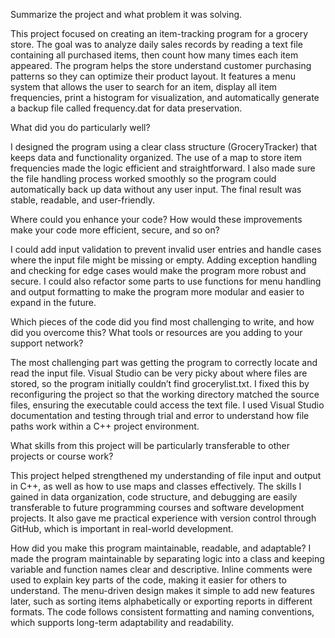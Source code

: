 Summarize the project and what problem it was solving.

This project focused on creating an item-tracking program for a grocery store. The goal was to analyze daily sales records by reading a text file containing all purchased items, then count how many times each item appeared. The program helps the store understand customer purchasing patterns so they can optimize their product layout. It features a menu system that allows the user to search for an item, display all item frequencies, print a histogram for visualization, and automatically generate a backup file called frequency.dat for data preservation.

What did you do particularly well?

I designed the program using a clear class structure (GroceryTracker) that keeps data and functionality organized. The use of a map to store item frequencies made the logic efficient and straightforward. I also made sure the file handling process worked smoothly so the program could automatically back up data without any user input. The final result was stable, readable, and user-friendly.

Where could you enhance your code? How would these improvements make your code more efficient, secure, and so on?

I could add input validation to prevent invalid user entries and handle cases where the input file might be missing or empty. Adding exception handling and checking for edge cases would make the program more robust and secure. I could also refactor some parts to use functions for menu handling and output formatting to make the program more modular and easier to expand in the future.

Which pieces of the code did you find most challenging to write, and how did you overcome this? What tools or resources are you adding to your support network?

The most challenging part was getting the program to correctly locate and read the input file. Visual Studio can be very picky about where files are stored, so the program initially couldn’t find grocerylist.txt. I fixed this by reconfiguring the project so that the working directory matched the source files, ensuring the executable could access the text file. I used Visual Studio documentation and testing through trial and error to understand how file paths work within a C++ project environment.

What skills from this project will be particularly transferable to other projects or course work?

This project helped strengthened my understanding of file input and output in C++, as well as how to use maps and classes effectively. The skills I gained in data organization, code structure, and debugging are easily transferable to future programming courses and software development projects. It also gave me practical experience with version control through GitHub, which is important in real-world development.

How did you make this program maintainable, readable, and adaptable?
I made the program maintainable by separating logic into a class and keeping variable and function names clear and descriptive. Inline comments were used to explain key parts of the code, making it easier for others to understand. The menu-driven design makes it simple to add new features later, such as sorting items alphabetically or exporting reports in different formats. The code follows consistent formatting and naming conventions, which supports long-term adaptability and readability.
